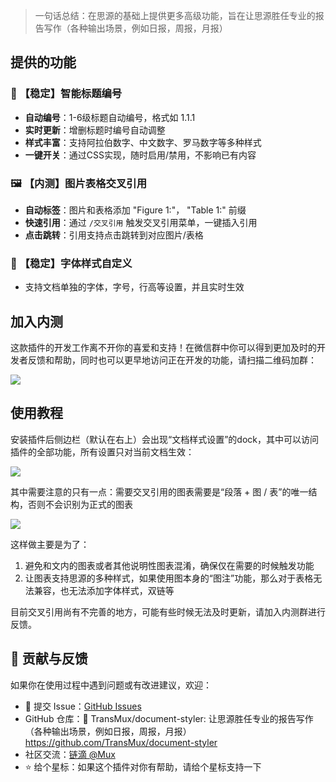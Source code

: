 > 一句话总结：在思源的基础上提供更多高级功能，旨在让思源胜任专业的报告写作（各种输出场景，例如日报，周报，月报）

## 提供的功能

### 📝 【稳定】智能标题编号

- **自动编号**：1-6级标题自动编号，格式如 1.1.1
- **实时更新**：增删标题时编号自动调整
- **样式丰富**：支持阿拉伯数字、中文数字、罗马数字等多种样式
- **一键开关**：通过CSS实现，随时启用/禁用，不影响已有内容

### 🖼️ 【内测】图片表格交叉引用

- **自动标签**：图片和表格添加 "Figure 1:"， "Table 1:" 前缀
- **快速引用**：通过 `/交叉引用` 触发交叉引用菜单，一键插入引用
- **点击跳转**：引用支持点击跳转到对应图片/表格

### 🎨 【稳定】字体样式自定义

- 支持文档单独的字体，字号，行高等设置，并且实时生效

## 加入内测

这款插件的开发工作离不开你的喜爱和支持！在微信群中你可以得到更加及时的开发者反馈和帮助，同时也可以更早地访问正在开发的功能，请扫描二维码加群：

![](https://vip.123pan.cn/1822388924/ymjew503t0m000d7w32xsau3534nh2j1DIYvDqD1BdrvAcxvAdY2Da==.png)

## 使用教程

安装插件后侧边栏（默认在右上）会出现“文档样式设置”的dock，其中可以访问插件的全部功能，所有设置只对当前文档生效：

![](https://vip.123pan.cn/1822388924/ymjew503t0l000d7w32xa4wen4llangoDIYvDqD1BdrvAcxvAdY2Da==.png)

其中需要注意的只有一点：需要交叉引用的图表需要是“段落 + 图 / 表”的唯一结构，否则不会识别为正式的图表

![](https://vip.123pan.cn/1822388924/yk6baz03t0m000d7w33gamf4ed25l28zDIYvDqD1BdrvAcxvAdY2Da==.png)

这样做主要是为了：

1. 避免和文内的图表或者其他说明性图表混淆，确保仅在需要的时候触发功能
2. 让图表支持思源的多种样式，如果使用图本身的“图注”功能，那么对于表格无法兼容，也无法添加字体样式，双链等

目前交叉引用尚有不完善的地方，可能有些时候无法及时更新，请加入内测群进行反馈。

## 🤝 贡献与反馈

如果你在使用过程中遇到问题或有改进建议，欢迎：

- 📧 提交 Issue：[GitHub Issues](https://github.com/TransMux/document-styler/issues)
- GitHub 仓库：🔗 TransMux/document-styler: 让思源胜任专业的报告写作（各种输出场景，例如日报，周报，月报）
https://github.com/TransMux/document-styler
- 社区交流：[链滴 @Mux](https://ld246.com/member/Mux)
- ⭐ 给个星标：如果这个插件对你有帮助，请给个星标支持一下